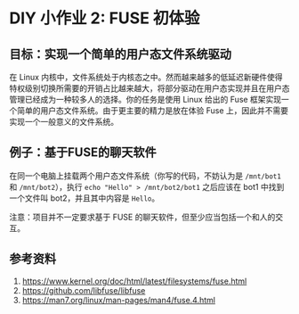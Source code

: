 # DIY 小作业 2: FUSE 初体验

## 目标：实现一个简单的用户态文件系统驱动

在 Linux 内核中，文件系统处于内核态之中。然而越来越多的低延迟新硬件使得特权级别切换所需要的开销占比越来越大，将部分驱动在用户态实现并且在用户态管理已经成为一种较多人的选择。你的任务是使用 Linux 给出的 Fuse 框架实现一个简单的用户态文件系统。由于更主要的精力是放在体验 Fuse 上，因此并不需要实现一个一般意义的文件系统。

## 例子：基于FUSE的聊天软件

在同一个电脑上挂载两个用户态文件系统（你写的代码，不妨认为是 `/mnt/bot1` 和 `/mnt/bot2`），执行 `echo "Hello" > /mnt/bot2/bot1` 之后应该在 bot1 中找到一个文件叫 bot2，并且其中内容是 `Hello`。

注意：项目并不一定要求基于 FUSE 的聊天软件，但至少应当包括一个和人的交互。

## 参考资料

1. https://www.kernel.org/doc/html/latest/filesystems/fuse.html
2. https://github.com/libfuse/libfuse
3. https://man7.org/linux/man-pages/man4/fuse.4.html